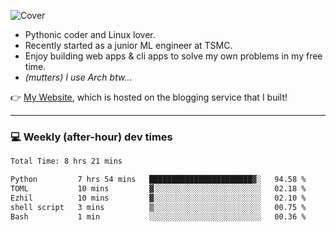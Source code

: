 ![Cover](https://i.imgur.com/BmnIp4h.jpg)

- Pythonic coder and Linux lover.
- Recently started as a junior ML engineer at TSMC.
- Enjoy building web apps & cli apps to solve my own problems in my free time.
- _(mutters) I use Arch btw..._

👉️ [My Website](https://whoosh.blog/@hank), which is hosted on the blogging service that I built!

---

### 💻 Weekly (after-hour) dev times

<!--START_SECTION:waka-->

```txt
Total Time: 8 hrs 21 mins

Python         7 hrs 54 mins   ███████████████████████▓░   94.58 %
TOML           10 mins         ▓░░░░░░░░░░░░░░░░░░░░░░░░   02.18 %
Ezhil          10 mins         ▓░░░░░░░░░░░░░░░░░░░░░░░░   02.10 %
shell script   3 mins          ▒░░░░░░░░░░░░░░░░░░░░░░░░   00.75 %
Bash           1 min           ░░░░░░░░░░░░░░░░░░░░░░░░░   00.36 %
```

<!--END_SECTION:waka-->
